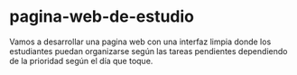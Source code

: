 # pagina-web-de-estudio
Vamos a desarrollar una pagina web con una interfaz limpia donde los estudiantes puedan organizarse según las tareas pendientes dependiendo de la prioridad según el día que toque.
